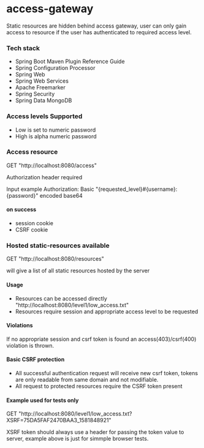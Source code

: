 # access-gateway

Static resources are hidden behind access gateway, user can only gain access to resource if the user has authenticated to required access level.

### Tech stack
* Spring Boot Maven Plugin Reference Guide
* Spring Configuration Processor
* Spring Web
* Spring Web Services
* Apache Freemarker
* Spring Security
* Spring Data MongoDB


### Access levels Supported

* Low is set to numeric password
* High is alpha numeric password


### Access resource

GET "http://localhost:8080/access"

Authorization header required

Input example Authorization: Basic "{requested_level}#{username}:{password}" encoded base64 

#### on success
* session cookie
* CSRF cookie

### Hosted static-resources available 

GET "http://localhost:8080/resources"

will give a list of all static resources hosted by the server 

#### Usage
* Resources can be accessed directly "http://localhost:8080/level1/low_access.txt" 
* Resources require session and appropriate access level to be requested 

#### Violations
If no appropriate session and csrf token is found an access(403)/csrf(400) violation is thrown.

#### Basic CSRF protection

* All successful authentication request will receive new csrf token, tokens are only readable from same domain and not modifiable. 
* All request to protected resources require the CSRF token present

#### Example used for tests only

GET "http://localhost:8080/level1/low_access.txt?XSRF=75DA5FAF2470BAA3_1581848921"

XSRF token should always use a header for passing the token value to server, example above is just for simmple browser tests.
